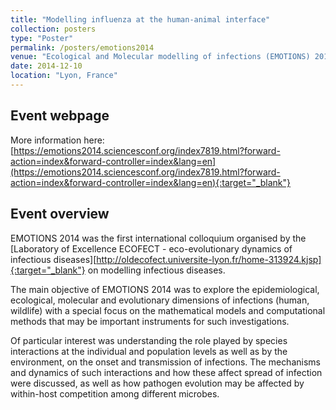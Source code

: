 ```yaml
---
title: "Modelling influenza at the human-animal interface"
collection: posters
type: "Poster"
permalink: /posters/emotions2014
venue: "Ecological and Molecular modelling of infections (EMOTIONS) 2014"
date: 2014-12-10
location: "Lyon, France"
---
```


## Event webpage

More information here: [https://emotions2014.sciencesconf.org/index7819.html?forward-action=index&forward-controller=index&lang=en](https://emotions2014.sciencesconf.org/index7819.html?forward-action=index&forward-controller=index&lang=en){:target="_blank"}

## Event overview

EMOTIONS 2014 was the first international colloquium organised by the [Laboratory of Excellence ECOFECT - eco-evolutionary dynamics of infectious diseases][http://oldecofect.universite-lyon.fr/home-313924.kjsp]{:target="_blank"} on modelling infectious diseases.

The main objective of EMOTIONS 2014 was to explore the epidemiological, ecological, molecular and evolutionary dimensions of infections (human, wildlife) with a special focus on the mathematical models and computational methods that may be important instruments for such investigations.

Of particular interest was understanding the role played by species interactions at the individual and population levels as well as by the environment, on the onset and transmission of infections. The mechanisms and dynamics of such interactions and how these affect spread of infection were discussed, as well as how pathogen evolution may be affected by within-host competition among different microbes.
